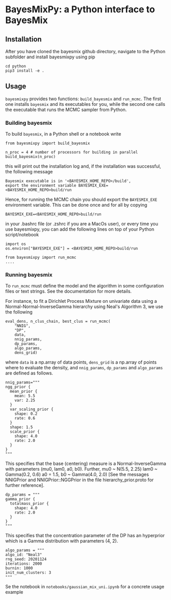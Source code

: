 # BayesMixPy: a Python interface to BayesMix

## Installation

After you have cloned the bayesmix github directory, navigate to the Python subfolder and
install bayesmixpy using pip

```
cd python
pip3 install -e .
```

## Usage

`bayesmixpy` provides two functions: `build_bayesmix` and `run_mcmc`. The first one
installs `bayesmix` and its executables for you, while the second one calls the
executable that runs the MCMC sampler from Python.

### Building bayesmix

To build `bayesmix`, in a Python shell or a notebook write

```
from bayesmixpy import build_bayesmix

n_proc = 4 # number of processors for building in parallel
build_bayesmix(n_proc)
```

this will print out the installation log and, if the installation was successful, the following message

```
Bayesmix executable is in '<BAYESMIX_HOME_REPO>/build',
export the environment variable BAYESMIX_EXE=<BAYESMIX_HOME_REPO>build/run
```

Hence, for running the MCMC chain you should export the `BAYESMIX_EXE` environment variable. This can be done once and for all by copying

```
BAYESMIX_EXE=<BAYESMIX_HOME_REPO>build/run
```

in your .bashrc file (or .zshrc if you are a MacOs user), or every time you use bayesmixpy, you can add the following lines on top of your Python script/notebook

```
import os
os.environ["BAYESMIX_EXE"] = <BAYESMIX_HOME_REPO>build/run

from bayesmixpy import run_mcmc
....
```

### Running bayesmix

To `run_mcmc` must define the model and the algorithm in some configuration files or
text strings. See the documentation for more details.

For instance, to fit a Dirichlet Process Mixture on univariate data using a Normal-Normal-InverseGamma hierarchy using Neal's Algorithm 3, we use the following

```
eval_dens, n_clus_chain, best_clus = run_mcmc(
    "NNIG",
    "DP",
    data,
    nnig_params,
    dp_params,
    algo_params,
    dens_grid)
```

where `data` is a np.array of data points, `dens_grid` is a np.array of points where to evaluate the density, and `nnig_params`, `dp_params` and `algo_params` are defined as follows.

```
nnig_params="""
ngg_prior {
  mean_prior {
    mean: 5.5
    var: 2.25
  }
  var_scaling_prior {
    shape: 0.2
    rate: 0.6
  }
  shape: 1.5
  scale_prior {
    shape: 4.0
    rate: 2.0
  }
}
"""
```

This specifies that the base (centering) measure is a Normal-InverseGamma with parameters (mu0, lam0, a0, b0). Further, mu0 ~ N(5.5, 2.25) lam0 ~ Gamma(0.2, 0.6) a0 = 1.5, b0 ~ Gamma(4.0, 2.0) [See the messages NNIGPrior and NNIGPrior::NGGPrior in the file hierarchy_prior.proto for further reference].

```
dp_params = """
gamma_prior {
  totalmass_prior {
    shape: 4.0
    rate: 2.0
  }
}
"""
```

This specifies that the concentration parameter of the DP has an hyperprior which is a Gamma distribution with parameters (4, 2).

```
algo_params = """
algo_id: "Neal3"
rng_seed: 20201124
iterations: 2000
burnin: 1000
init_num_clusters: 3
"""
```

Se the notebook in `notebooks/gaussian_mix_uni.ipynb` for a concrete usage example

